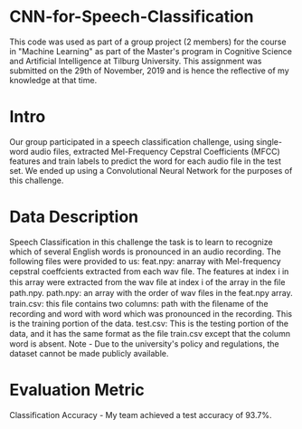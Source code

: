 # CNN-for-Speech-Classification
This code was used as part of a group project (2 members) for the course in "Machine Learning" as part of the Master's program in Cognitive Science and Artificial Intelligence at Tilburg University.
This assignment was submitted on the 29th of November, 2019 and is hence the reflective of my knowledge at that time.

# Intro
Our group participated in a speech classification challenge, using single-word audio files, extracted Mel-Frequency Cepstral Coefficients (MFCC) features and train labels to predict the word for each audio file in the test set. We ended up using a Convolutional Neural Network for the purposes of this challenge.                                       

# Data Description
Speech Classification in this challenge the task is to learn to recognize which of several English words is pronounced in an audio recording. The following files were provided to us:
feat.npy: anarray with Mel-frequency cepstral coeffcients extracted from each wav ﬁle. The features at index i in this array were extracted from the wav ﬁle at index i of the array in the ﬁle path.npy.
path.npy: an array with the order of wav ﬁles in the feat.npy array.
train.csv: this ﬁle contains two columns: path with the ﬁlename of the recording and word with word which was pronounced in the recording. This is the training portion of the data.
test.csv: This is the testing portion of the data, and it has the same format as the ﬁle train.csv except that the column word is absent.
Note - Due to the university's policy and regulations, the dataset cannot be made publicly available.

# Evaluation Metric
Classification Accuracy - My team achieved a test accuracy of 93.7%.
